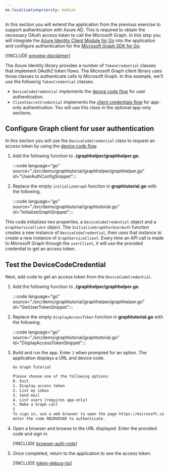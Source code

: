 ```yaml
---
ms.localizationpriority: medium
---
```


<!-- markdownlint-disable MD041 -->

In this section you will extend the application from the previous exercise to support authentication with Azure AD. This is required to obtain the necessary OAuth access token to call the Microsoft Graph. In this step you will integrate the [Azure Identity Client Module for Go](https://github.com/Azure/azure-sdk-for-go/tree/main/sdk/azidentity) into the application and configure authentication for the [Microsoft Graph SDK for Go](https://github.com/microsoftgraph/msgraph-sdk-go).

[!INCLUDE [preview-disclaimer](preview-disclaimer.md)]

The Azure Identity library provides a number of `TokenCredential` classes that implement OAuth2 token flows. The Microsoft Graph client library uses those classes to authenticate calls to Microsoft Graph. In this example, we'll use the following `TokenCredential` classes.

- `DeviceCodeCredential` implements the [device code flow](/azure/active-directory/develop/v2-oauth2-device-code) for user authentication.
- `ClientSecretCredential` implements the [client credentials flow](/azure/active-directory/develop/v2-oauth2-client-creds-grant-flow) for app-only authentication. You will use this class in the optional app-only sections.

## Configure Graph client for user authentication

In this section you will use the `DeviceCodeCredential` class to request an access token by using the [device code flow](/azure/active-directory/develop/v2-oauth2-device-code).

1. Add the following function to **./graphhelper/graphhelper.go**.

    :::code language="go" source="./src/demo/graphtutorial/graphhelper/graphhelper.go" id="UserAuthConfigSnippet":::

1. Replace the empty `initializeGraph` function in **graphtutorial.go** with the following.

    :::code language="go" source="./src/demo/graphtutorial/graphtutorial.go" id="InitializeGraphSnippet":::

This code initializes two properties, a `DeviceCodeCredential` object and a `GraphServiceClient` object. The `InitializeGraphForUserAuth` function creates a new instance of `DeviceCodeCredential`, then uses that instance to create a new instance of `GraphServiceClient`. Every time an API call is made to Microsoft Graph through the `userClient`, it will use the provided credential to get an access token.

## Test the DeviceCodeCredential

Next, add code to get an access token from the `DeviceCodeCredential`.

1. Add the following function to **./graphhelper/graphhelper.go**.

    :::code language="go" source="./src/demo/graphtutorial/graphhelper/graphhelper.go" id="GetUserTokenSnippet":::

1. Replace the empty `displayAccessToken` function in **graphtutorial.go** with the following.

    :::code language="go" source="./src/demo/graphtutorial/graphtutorial.go" id="DisplayAccessTokenSnippet":::

1. Build and run the app. Enter `1` when prompted for an option. The application displays a URL and device code.

    ```bash
    Go Graph Tutorial

    Please choose one of the following options:
    0. Exit
    1. Display access token
    2. List my inbox
    3. Send mail
    4. List users (requires app-only)
    5. Make a Graph call
    1
    To sign in, use a web browser to open the page https://microsoft.com/devicelogin and
    enter the code RB2RUD56D to authenticate.
    ```

1. Open a browser and browse to the URL displayed. Enter the provided code and sign in.

    [!INCLUDE [browser-auth-note](../shared/browser-auth-note.md)]

1. Once completed, return to the application to see the access token.

    [!INCLUDE [token-debug-tip](../shared/token-debug-tip.md)]
